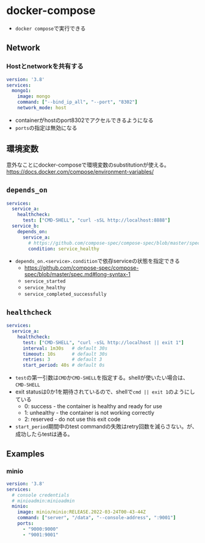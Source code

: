 # docker-compose

* `docker compose`で実行できる

## Network

### Hostとnetworkを共有する

```yaml
version: '3.8'
services:
  mongo1:
    image: mongo
    command: ["--bind_ip_all", "--port", "8302"]
    network_mode: host
```

* containerがhostのport8302でアクセルできるようになる
* `ports`の指定は無効になる

## 環境変数

意外なことにdocker-composeで環境変数のsubstitutionが使える。
https://docs.docker.com/compose/environment-variables/

## `depends_on`

```yaml
services:
  service_a:
    healthcheck:
      test: ["CMD-SHELL", "curl -sSL http://localhost:8888"]
  service_b:
    depends_on:
      service_a:
        # https://github.com/compose-spec/compose-spec/blob/master/spec.md#long-syntax-1
        condition: service_healthy
```

* `depends_on.<service>.condition`で依存serviceの状態を指定できる
  * https://github.com/compose-spec/compose-spec/blob/master/spec.md#long-syntax-1
  * `service_started`
  * `service_healthy`
  * `service_completed_successfully`


## `healthcheck`

```yaml
services:
  service_a:
    healthcheck:
      test: ["CMD-SHELL", "curl -sSL http://localhost || exit 1"]
      interval: 1m30s   # default 30s
      timeout: 10s      # default 30s
      retries: 3        # default 3
      start_period: 40s # default 0s
```

* `test`の第一引数は`CMD`か`CMD-SHELL`を指定する。shellが使いたい場合は、`CMD-SHELL`
* exit statusは0か1を期待されているので、shellで`cmd || exit 1`のようにしている
  * 0: success - the container is healthy and ready for use
  * 1: unhealthy - the container is not working correctly
  * 2: reserved - do not use this exit code
* `start_period`期間中のtest commandの失敗はretry回数を減らさない。が、成功したらtestは通る。

## Examples

### minio

```yaml
version: '3.8'
services:
  # console credentials
  # minioadmin:minioadmin
  minio:
    image: minio/minio:RELEASE.2022-03-24T00-43-44Z
    command: ["server", "/data", "--console-address", ":9001"]
    ports:
      - "9000:9000"
      - "9001:9001"
```
